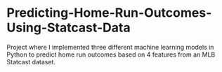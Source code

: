 # Predicting-Home-Run-Outcomes-Using-Statcast-Data
Project where I implemented three different machine learning models in Python to predict home run outcomes based on 4 features from an MLB Statcast dataset.
